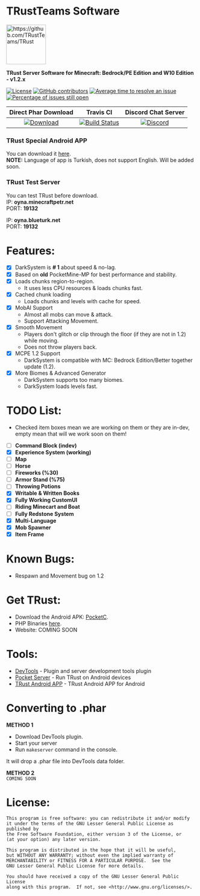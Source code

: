 # TRustTeams Software
<img src="https://i.hizliresim.com/2EMp8v.png" alt="https://github.com/TRustTeams/TRust" title="Aimeos" align="center" height="105">


**TRust Server Software for Minecraft: Bedrock/PE Edition and W10 Edition - v1.2.x**

[![License](https://img.shields.io/github/license/TRustTeams/TRust.svg)](https://github.com/TRustTeams/TRust/blob/master/LICENSE)
[![GitHub contributors](https://img.shields.io/github/contributors/TRustTeams/TRust.svg)](https://github.com/TRustTeams/TRust/graphs/contributors)
[![Average time to resolve an issue](http://isitmaintained.com/badge/resolution/TRustTeams/TRust.svg)](http://isitmaintained.com/project/TRustTeams/TRust "Average time to resolve an issue")
[![Percentage of issues still open](http://isitmaintained.com/badge/open/TRustTeams/TRust.svg)](http://isitmaintained.com/project/TRustTeams/TRust "Percentage of issues still open")

| Direct Phar Download | Travis CI | Discord Chat Server |
| :---: | :---: | :---: |
[![Download](https://img.shields.io/badge/download-latest-blue.svg)](https://pocket-mp.com) | [![Build Status](https://travis-ci.org/DarkSystem-PE/DarkSystem.svg?branch=master)](https://travis-ci.org/TRustTeams/TRust) | [![Discord](https://camo.githubusercontent.com/455152269a0ed38255ed15e375084d4dd08e0c98/68747470733a2f2f696d672e736869656c64732e696f2f62616467652f636861742d6f6e253230646973636f72642d3732383944412e737667)](https://discord.gg/DmV26sg) | 

### TRust Special Android APP
You can download it [here](https://app.box.com/s/nblnvrtaugrgqqxidozvgkl6iopmel9e).<br>
**NOTE:** Language of app is Turkish, does not support English. Will be added soon.<br>

### TRust Test Server
You can test TRust before download.<br>
IP: **oyna.minecraftpetr.net**<br>
PORT: **19132**<br>

IP: **oyna.blueturk.net**<br>
PORT: **19132**<br>


# Features:
- [x] DarkSystem is **# 1** about speed & no-lag.
- [x] Based on **old** PocketMine-MP for best performance and stability.
- [x] Loads chunks region-to-region.
  * It uses less CPU resources & loads chunks fast.
- [x] Cached chunk loading
  * Loads chunks and levels with cache for speed.
- [x] MobAI Support
  * Almost all mobs can move & attack.
  * Support Attacking Movement.
- [x] Smooth Movement
  * Players don't glitch or clip through the floor (if they are not in 1.2) while moving.
  * Does not throw players back.
- [x] MCPE 1.2 Support
  * DarkSystem is compatible with MC: Bedrock Edition/Better together update (1.2).
- [x] More Biomes & Advanced Generator
  * DarkSystem supports too many biomes.
  * DarkSystem loads levels fast.

# TODO List:
- Checked item boxes mean we are working on them or they are in-dev, empty mean that will we work soon on them!
- [ ] **Command Block (indev)**
- [x] **Experience System (working)**
- [ ] **Map**
- [ ] **Horse**
- [ ] **Fireworks (%30)**
- [ ] **Armor Stand (%75)**
- [ ] **Throwing Potions**
- [x] **Writable & Written Books**
- [x] **Fully Working CustomUI**
- [ ] **Riding Minecart and Boat**
- [ ] **Fully Redstone System**
- [x] **Multi-Language**
- [x] **Mob Spawner**
- [x] **Item Frame**

# Known Bugs:
- Respawn and Movement bug on 1.2

# Get TRust:
- Download the Android APK: [PocketC](https://app.box.com/s/nblnvrtaugrgqqxidozvgkl6iopmel9e).
- PHP Binaries [here](https://github.com/LeverylTeam/PHP7-Binaries).
- Website: COMING SOON

# Tools:
- [DevTools](https://github.com/pmmp/PocketMine-DevTools) - Plugin and server development tools plugin
- [Pocket Server](https://github.com/fengberd/MinecraftPEServer) - Run TRust on Android devices
- [TRust Android APP](https://app.box.com/s/nblnvrtaugrgqqxidozvgkl6iopmel9e) - TRust Android APP for Android

# Converting to .phar
**METHOD 1**
- Download DevTools plugin.
- Start your server 
- Run `makeserver` command in the console.

It will drop a .phar file into DevTools data folder.

**METHOD 2**<br>
`COMING SOON`

# License:
```
This program is free software: you can redistribute it and/or modify
it under the terms of the GNU Lesser General Public License as published by
the Free Software Foundation, either version 3 of the License, or
(at your option) any later version.

This program is distributed in the hope that it will be useful,
but WITHOUT ANY WARRANTY; without even the implied warranty of
MERCHANTABILITY or FITNESS FOR A PARTICULAR PURPOSE.  See the
GNU Lesser General Public License for more details.

You should have received a copy of the GNU Lesser General Public License
along with this program.  If not, see <http://www.gnu.org/licenses/>.
```
